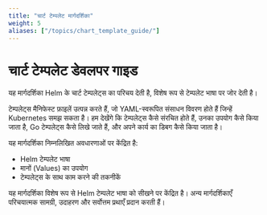 ```yaml
---  
title: "चार्ट टेम्पलेट मार्गदर्शिका"  
weight: 5  
aliases: ["/topics/chart_template_guide/"]  
---  
```


# चार्ट टेम्पलेट डेवलपर गाइड  

यह मार्गदर्शिका Helm के चार्ट टेम्पलेट्स का परिचय देती है, विशेष रूप से टेम्पलेट भाषा पर जोर देती है।  

टेम्पलेट्स मैनिफेस्ट फ़ाइलें उत्पन्न करते हैं, जो YAML-स्वरूपित संसाधन विवरण होते हैं जिन्हें Kubernetes समझ सकता है। हम देखेंगे कि टेम्पलेट्स कैसे संरचित होते हैं, उनका उपयोग कैसे किया जाता है, Go टेम्पलेट्स कैसे लिखे जाते हैं, और अपने कार्य का डिबग कैसे किया जाता है।  

यह मार्गदर्शिका निम्नलिखित अवधारणाओं पर केंद्रित है:  

- Helm टेम्पलेट भाषा  
- मानों (Values) का उपयोग  
- टेम्पलेट्स के साथ काम करने की तकनीकें  

यह मार्गदर्शिका विशेष रूप से Helm टेम्पलेट भाषा को सीखने पर केंद्रित है। अन्य मार्गदर्शिकाएँ परिचयात्मक सामग्री, उदाहरण और सर्वोत्तम प्रथाएँ प्रदान करती हैं।